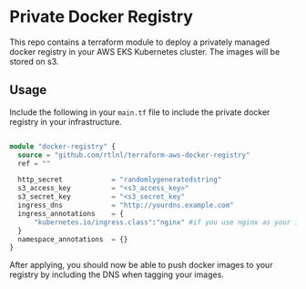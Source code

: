 # Private Docker Registry

This repo contains a terraform module to deploy a privately managed docker registry in your AWS EKS Kubernetes cluster. The images will be stored on s3.

## Usage

Include the following in your `main.tf` file to include the private docker registry in your infrastructure.

```terraform

module "docker-registry" {
  source = "github.com/rtlnl/terraform-aws-docker-registry"
  ref = ""

  http_secret            = "randomlygeneratedstring"
  s3_access_key          = "<s3_access_key>"
  s3_secret_key          = "<s3_secret_key"
  ingress_dns            = "http://yourdns.example.com"
  ingress_annotations    = {
      "kubernetes.io/ingress.class":"nginx" #if you use nginx as your ingress controller for example
  }
  namespace_annotations  = {}
}
``` 

After applying, you should now be able to push docker images to your registry by including the DNS when tagging your images.